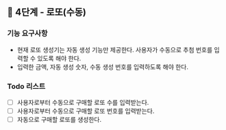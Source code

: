 ## 🚀 4단계 - 로또(수동)
### 기능 요구사항
- 현재 로또 생성기는 자동 생성 기능만 제공한다. 사용자가 수동으로 추첨 번호를 입력할 수 있도록 해야 한다.
- 입력한 금액, 자동 생성 숫자, 수동 생성 번호를 입력하도록 해야 한다.

### Todo 리스트
- [ ] 사용자로부터 수동으로 구매할 로또 수를 입력받는다.
- [ ] 사용자로부터 수동으로 구매할 로또 번호를 입력받는다.
- [ ] 자동으로 구매할 로또를 생성한다.
